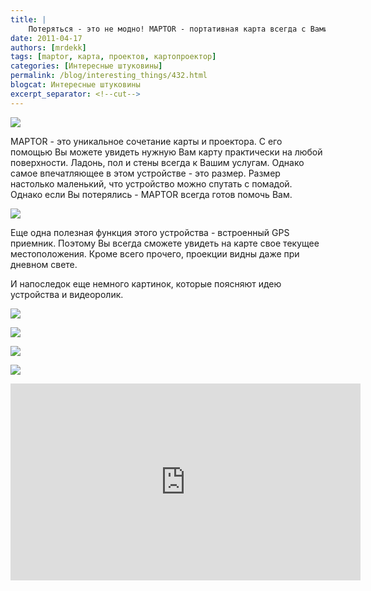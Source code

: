 ```yaml
---
title: |
    Потеряться - это не модно! MAPTOR - портативная карта всегда с Вами!
date: 2011-04-17
authors: [mrdekk]
tags: [maptor, карта, проектов, картопроектор]
categories: [Интересные штуковины]
permalink: /blog/interesting_things/432.html
blogcat: Интересные штуковины
excerpt_separator: <!--cut-->
---
```



![](http://itw66.ru/uploads/images/00/00/01/2011/04/17/8f5c99.jpg)


MAPTOR - это уникальное сочетание карты и проектора. С его помощью Вы можете увидеть нужную Вам карту практически на любой поверхности. Ладонь, пол и стены всегда к Вашим услугам. Однако самое впечатляющее в этом устройстве - это размер. Размер настолько маленький, что устройство можно спутать с помадой. Однако если Вы потерялись - MAPTOR всегда готов помочь Вам. 


<!--cut-->



![](http://itw66.ru/uploads/images/00/00/01/2011/04/17/7b1d62.png)


Еще одна полезная функция этого устройства - встроенный GPS приемник. Поэтому Вы всегда сможете увидеть на карте свое текущее местоположения. Кроме всего прочего, проекции видны даже при дневном свете.

И напоследок еще немного картинок, которые поясняют идею устройства и видеоролик.


![](http://itw66.ru/uploads/images/00/00/01/2011/04/17/16d9a2.png)


![](http://itw66.ru/uploads/images/00/00/01/2011/04/17/31fb47.png)


![](http://itw66.ru/uploads/images/00/00/01/2011/04/17/6e237b.png)


![](http://itw66.ru/uploads/images/00/00/01/2011/04/17/fb8373.jpg)

<iframe width="560" height="315" src="https://www.youtube.com/embed/FH6jVJiXBok" title="YouTube video player" frameborder="0" allow="accelerometer; autoplay; clipboard-write; encrypted-media; gyroscope; picture-in-picture; web-share" allowfullscreen></iframe>
